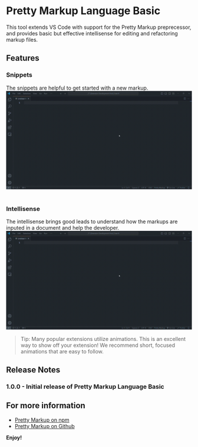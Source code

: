 # Pretty Markup Language Basic

This tool extends VS Code with support for the Pretty Markup preprecessor, and provides basic but effective intellisense for editing and refactoring markup files.

## Features
### Snippets
The snippets are helpful to get started with a new markup. 
![Snippets](assets/gif/snippets.gif)
# 
### Intellisense
The intellisense brings good leads to understand how the markups are inputed in a document and help the developer.
![Intellisense](assets/gif/intellisense.gif)

> Tip: Many popular extensions utilize animations. This is an excellent way to show off your extension! We recommend short, focused animations that are easy to follow.

## Release Notes

### 1.0.0 - Initial release of Pretty Markup Language Basic

## For more information

* [Pretty Markup on npm](https://www.npmjs.com/package/pretty-markup)
* [Pretty Markup on Github](https://github.com/mopires/pretty-markup)

**Enjoy!**
